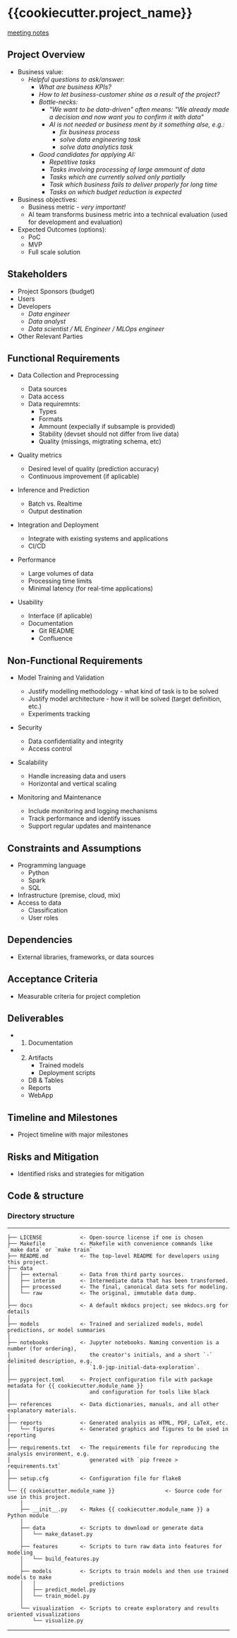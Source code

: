 # {{cookiecutter.project_name}}
[meeting notes](reports/MENOTES.md)
## Project Overview
- Business value:
  - *Helpful questions to ask/answer:*
    - *What are business KPIs?*
    - *How to let business-customer shine as a result of the project?*
    - *Bottle-necks:*
      - *"We want to be data-driven" often means: "We already made a decision and now want you to confirm it with data"*
      - *AI is not needed or business ment by it something alse, e.g.:*
        - *fix business process*
        - *solve data engineering task*
        - *solve data analytics task*
    - *Good candidates for applying AI:*
      - *Repetitive tasks*
      - *Tasks involving processing of large ammount of data*
      - *Tasks which are currently solved only partially*
      - *Task which business fails to deliver properly for long time*
      - *Tasks on which budget reduction is expected*
- Business objectives:
  - Business metric *- very important!*
  - AI team transforms business metric into a technical evaluation (used for development and evaluation)
- Expected Outcomes (options):
  - PoC
  - MVP
  - Full scale solution

## Stakeholders
- Project Sponsors (budget)
- Users 
- Developers
  - *Data engineer*
  - *Data analyst*
  - *Data scientist / ML Engineer / MLOps engineer*
- Other Relevant Parties

## Functional Requirements
- Data Collection and Preprocessing
  - Data sources
  - Data access
  - Data requiremnts:
    - Types
    - Formats
    - Ammount (expecially if subsample is provided)
    - Stability (devset should not differ from live data)
    - Quality (missings, migtrating schema, etc)

- Quality metrics
  - Desired level of quality (prediction accuracy)
  - Continuous improvement (if aplicable)

- Inference and Prediction
  - Batch vs. Realtime
  - Output destination

- Integration and Deployment
  - Integrate with existing systems and applications
  - CI/CD

- Performance
  - Large volumes of data
  - Processing time limits
  - Minimal latency (for real-time applications)

- Usability
  - Interface (if aplicable)
  - Documentation
    - Git README
    - Confluence

## Non-Functional Requirements
- Model Training and Validation
  - Justify modelling methodology - what kind of task is to be solved
  - Justify model architecture - how it will be solved (target definition, etc.)
  - Experiments tracking

- Security
  - Data confidentiality and integrity
  - Access control

- Scalability
  - Handle increasing data and users
  - Horizontal and vertical scaling

- Monitoring and Maintenance
  - Include monitoring and logging mechanisms
  - Track performance and identify issues
  - Support regular updates and maintenance
## Constraints and Assumptions
- Programming language
  - Python
  - Spark
  - SQL
- Infrastructure (premise, cloud, mix)
- Access to data
  - Classification
  - User roles

## Dependencies
- External libraries, frameworks, or data sources

## Acceptance Criteria
- Measurable criteria for project completion

## Deliverables
- 1. Documentation
- 2. Artifacts
      - Trained models
      - Deployment scripts
    - DB & Tables
    - Reports
    - WebApp

## Timeline and Milestones
- Project timeline with major milestones

## Risks and Mitigation
- Identified risks and strategies for mitigation


## Code & structure
### Directory structure
------------
```
├── LICENSE            <- Open-source license if one is chosen
├── Makefile           <- Makefile with convenience commands like `make data` or `make train`
├── README.md          <- The top-level README for developers using this project.
├── data
│   ├── external       <- Data from third party sources.
│   ├── interim        <- Intermediate data that has been transformed.
│   ├── processed      <- The final, canonical data sets for modeling.
│   └── raw            <- The original, immutable data dump.
│
├── docs               <- A default mkdocs project; see mkdocs.org for details
│
├── models             <- Trained and serialized models, model predictions, or model summaries
│
├── notebooks          <- Jupyter notebooks. Naming convention is a number (for ordering),
│                         the creator's initials, and a short `-` delimited description, e.g.
│                         `1.0-jqp-initial-data-exploration`.
│
├── pyproject.toml     <- Project configuration file with package metadata for {{ cookiecutter.module_name }}
│                         and configuration for tools like black
│
├── references         <- Data dictionaries, manuals, and all other explanatory materials.
│
├── reports            <- Generated analysis as HTML, PDF, LaTeX, etc.
│   └── figures        <- Generated graphics and figures to be used in reporting
│
├── requirements.txt   <- The requirements file for reproducing the analysis environment, e.g.
│                         generated with `pip freeze > requirements.txt`
│
├── setup.cfg          <- Configuration file for flake8
│
└── {{ cookiecutter.module_name }}                <- Source code for use in this project.
    │
    ├── __init__.py    <- Makes {{ cookiecutter.module_name }} a Python module
    │
    ├── data           <- Scripts to download or generate data
    │   └── make_dataset.py
    │
    ├── features       <- Scripts to turn raw data into features for modeling
    │   └── build_features.py
    │
    ├── models         <- Scripts to train models and then use trained models to make
    │   │                 predictions
    │   ├── predict_model.py
    │   └── train_model.py
    │
    └── visualization  <- Scripts to create exploratory and results oriented visualizations
        └── visualize.py
```

--------

